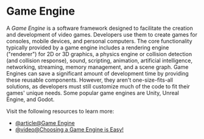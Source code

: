 # Game Engine

A *Game Engine* is a software framework designed to facilitate the creation and development of video games. Developers use them to create games for consoles, mobile devices, and personal computers. The core functionality typically provided by a game engine includes a rendering engine ("renderer") for 2D or 3D graphics, a physics engine or collision detection (and collision response), sound, scripting, animation, artificial intelligence, networking, streaming, memory management, and a scene graph. Game Engines can save a significant amount of development time by providing these reusable components. However, they aren't one-size-fits-all solutions, as developers must still customize much of the code to fit their games' unique needs. Some popular game engines are Unity, Unreal Engine, and Godot.

Visit the following resources to learn more:

- [@article@Game Engine](https://en.wikipedia.org/wiki/Game_engine)
- [@video@Choosing a Game Engine is Easy!](https://www.youtube.com/watch?v=aMgB018o71U)
